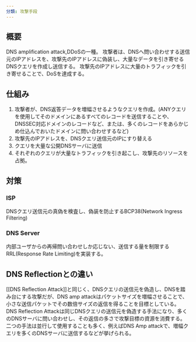 ```yaml
---
分類: 攻撃手段
---
```

## 概要
DNS amplification attack,DDoSの一種。
攻撃者は、DNSへ問い合わせする送信元のIPアドレスを、攻撃先のIPアドレスに偽装し、大量なデータを引き寄せるDNSクエリを作成し送信する。
攻撃先のIPアドレスに大量のトラフィックを引き寄せることで、DoSを達成する。

## 仕組み
1. 攻撃者が、DNS返答データを増幅させるようなクエリを作成。(ANYクエリを使用してそのドメインにあるすべてのレコードを送信することや、DNSSEC対応ドメインのレコードなど、または、多くのレコードをあらかじめ仕込んでおいたドメインに問い合わせするなど)
2. 攻撃先のIPアドレスを、DNSクエリ送信元のIPにすり替える
3. クエリを大量な公開DNSサーバに送信
4. それぞれのクエリが大量なトラフィックを引き起こし、攻撃先のリソースを占拠。

## 対策
### ISP
DNSクエリ送信元の真偽を検査し、偽装を防止するBCP38(Network Ingress Filtering)

### DNS Server
内部ユーザからの再帰問い合わせしか応じない、送信する量を制限するRRL(Response Rate Limiting)を実装する。

## DNS Reflectionとの違い
[[DNS Reflection Attack]]と同じく、DNSクエリの送信元を偽造し、DNSを踏み台にする攻撃だが、DNS amp attackはパケットサイズを増幅させることで、小さな送信パケットでその数倍サイズの返信を得ることを目標としている。
DNS Reflection Attackは同じDNSクエリの送信元を偽造する手法になり、多くのDNSサーバに問い合わせし、その返信の多さで攻撃目標の資源を消費する。
二つの手法は並行して使用することも多く、例えばDNS Amp attackで、増幅クエリを多くのDNSサーバに送信するなどが挙げられる。